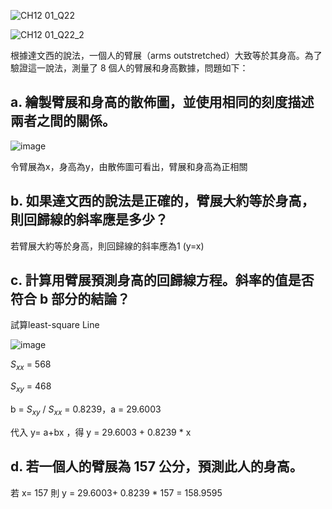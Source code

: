 ![CH12 01_Q22](https://github.com/user-attachments/assets/da1725e7-14a8-403b-b653-b472eda780a1)

![CH12 01_Q22_2](https://github.com/user-attachments/assets/0ddcf5e3-e8ce-4b63-8404-947570063aa9)

根據達文西的說法，一個人的臂展（arms outstretched）大致等於其身高。為了驗證這一說法，測量了 8 個人的臂展和身高數據，問題如下：

a. 繪製臂展和身高的散佈圖，並使用相同的刻度描述兩者之間的關係。
---

![image](https://github.com/user-attachments/assets/5a31cbfe-01aa-4b9d-ad8a-eec1750f443c)

令臂展為x，身高為y，由散佈圖可看出，臂展和身高為正相關

b. 如果達文西的說法是正確的，臂展大約等於身高，則回歸線的斜率應是多少？
---

若臂展大約等於身高，則回歸線的斜率應為1 (y=x)

c. 計算用臂展預測身高的回歸線方程。斜率的值是否符合 b 部分的結論？
---

試算least-square Line 
			
![image](https://github.com/user-attachments/assets/29499947-dfe1-4099-aa26-d6e366f83b49)


$S_{xx}$ = 568

$S_{xy}$ = 468

b = $S_{xy}$ / $S_{xx}$ = 0.8239，a = 29.6003

代入 y= a+bx ，得 y = 29.6003 + 0.8239 * x



d. 若一個人的臂展為 157 公分，預測此人的身高。
---

若 x= 157 則 y = 29.6003+ 0.8239 * 157 = 158.9595
